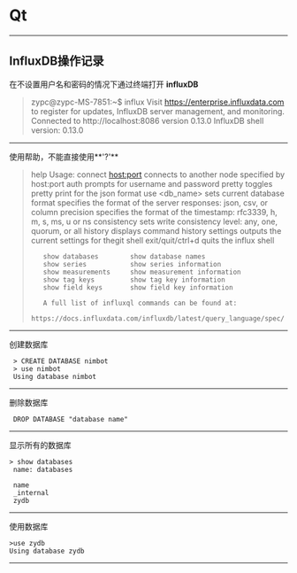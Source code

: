 # Qt

----------

InfluxDB操作记录
----------------
在不设置用户名和密码的情况下通过终端打开 **influxDB**

>zypc@zypc-MS-7851:~$ influx
>Visit https://enterprise.influxdata.com to register for updates, InfluxDB server management, and monitoring.
>Connected to http://localhost:8086 version 0.13.0
>InfluxDB shell version: 0.13.0
----------

使用帮助，不能直接使用**'?'**

> help
> Usage:
>        connect <host:port>   connects to another node specified by host:port
>        auth                  prompts for username and password
>        pretty                toggles pretty print for the json format
>        use <db_name>         sets current database
>        format <format>       specifies the format of the server responses: json, csv, or column
>        precision <format>    specifies the format of the timestamp: rfc3339, h, m, s, ms, u or ns
>        consistency <level>   sets write consistency level: any, one, quorum, or all
>        history               displays command history
>        settings              outputs the current settings for thegit  shell
>        exit/quit/ctrl+d      quits the influx shell
>
>        show databases        show database names
>        show series           show series information
>        show measurements     show measurement information
>        show tag keys         show tag key information
>        show field keys       show field key information
>
>        A full list of influxql commands can be found at:
>        https://docs.influxdata.com/influxdb/latest/query_language/spec/
>
> 
----------

创建数据库
```
 > CREATE DATABASE nimbot
 > use nimbot
 Using database nimbot
```
----------

删除数据库
```
 DROP DATABASE "database name"
```
----------

显示所有的数据库
```
> show databases
 name: databases

 name
 _internal
 zydb
```
----------

使用数据库
```
>use zydb
Using database zydb
```
----------



